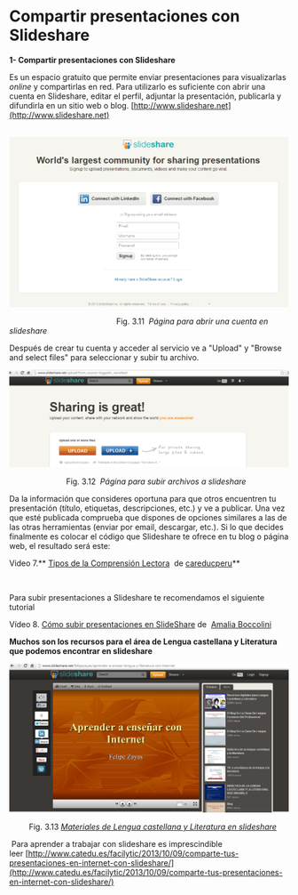 # Compartir presentaciones con Slideshare

**1- Compartir presentaciones con Slideshare**

Es un espacio gratuito que permite enviar presentaciones para visualizarlas _online_ y compartirlas en red. Para utilizarlo es suficiente con abrir una cuenta en Slideshare, editar el perfil, adjuntar la presentación, publicarla y difundirla en un sitio web o blog. [http://www.slideshare.net](http://www.slideshare.net)


 ![Página para darse de alta en slideshare](img/slid.png "Página para darse de alta en slideshare")


                                                 Fig. 3.11  _Página para abrir una cuenta en slideshare_

Después de crear tu cuenta y acceder al servicio ve a "Upload" y "Browse and select files" para seleccionar y subir tu archivo.

  

![Para subir presentaciones en slideshare](img/slideshare2.png "Para subir presentaciones en slideshare")


                          Fig. 3.12  _Página para subir archivos a slideshare_  
  
Da la información que consideres oportuna para que otros encuentren tu presentación (título, etiquetas, descripciones, etc.) y ve a publicar. Una vez que esté publicada comprueba que dispones de opciones similares a las de las otras herramientas (enviar por email, descargar, etc.). Si lo que decides finalmente es colocar el código que Slideshare te ofrece en tu blog o página web, el resultado será este:

Video 7.** [Tipos de la Comprensión Lectora](https://www.slideshare.net/careducperu/tipos-de-la-comprensin-lectora-214090 "Tipos de la Comprensión Lectora")  de [careducperu](http://www.slideshare.net/careducperu/tipos-de-la-comprensin-lectora-214090)**

**[  
](https://www.slideshare.net/majenain/comprensin-lectora-en-primaria "Comprensión lectora en primaria")**

Para subir presentaciones a Slideshare te recomendamos el siguiente tutorial

Vídeo 8. [Cómo subir presentaciones en SlideShare](https://www.slideshare.net/abocc/como-subir-presentaciones-en-slideshare-presentation "Como subir presentaciones en SlideShare") de  [Amalia Boccolini](http://www.slideshare.net/abocc)

**Muchos son los recursos para el área de Lengua castellana y Literatura que podemos encontrar en slideshare**


**![Recursos de Lengua castellana y litertura en slideshare](img/slideshare3.png "Recursos de Lengua castellana y litertura en slideshare")**


         Fig. 3.13 [_Materiales de Lengua castellana y Literatura en slideshare_](http://www.slideshare.net/felipezayas/aprender-a-ensear-lengua-y-literatura-con-internet)

 Para aprender a trabajar con slideshare es imprescindible leer [http://www.catedu.es/facilytic/2013/10/09/comparte-tus-presentaciones-en-internet-con-slideshare/](http://www.catedu.es/facilytic/2013/10/09/comparte-tus-presentaciones-en-internet-con-slideshare/)

